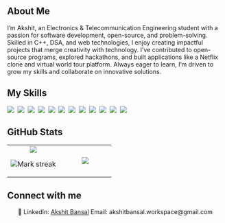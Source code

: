 ## About Me

I’m Akshit, an Electronics & Telecommunication Engineering student with a passion for software development, open-source, and problem-solving. Skilled in C++, DSA, and web technologies, I enjoy creating impactful projects that merge creativity with technology. I’ve contributed to open-source programs, explored hackathons, and built applications like a Netflix clone and virtual world tour platform. Always eager to learn, I’m driven to grow my skills and collaborate on innovative solutions.

## My Skills

<img src="https://img.shields.io/badge/C++-%2300599C.svg?logo=c%2B%2B&logoColor=white"> 
<img src="https://img.shields.io/badge/C-00599C?logo=c&logoColor=white"> 
<img src="https://img.shields.io/badge/CSS-1572B6?logo=css3&logoColor=fff"> 
<img src="https://img.shields.io/badge/HTML-%23E34F26.svg?logo=html5&logoColor=white"> 
<img src="https://img.shields.io/badge/JavaScript-F7DF1E?logo=javascript&logoColor=000"> 
<img src="https://img.shields.io/badge/Bootstrap-7952B3?logo=bootstrap&logoColor=fff"> 
<img src="https://img.shields.io/badge/Tailwind%20CSS-%2338B2AC.svg?logo=tailwind-css&logoColor=white"> 
<img src="https://img.shields.io/badge/Python-3776AB?logo=python&logoColor=fff"> 
<img src="https://img.shields.io/badge/GitHub-%23121011.svg?logo=github&logoColor=white"> 
<img src="https://img.shields.io/badge/Node.js-6DA55F?logo=node.js&logoColor=white"> 
<img src="https://img.shields.io/badge/ChatGPT-74aa9c?logo=openai&logoColor=white"> 
<img src="https://img.shields.io/badge/Google%20Gemini-886FBF?logo=googlegemini&logoColor=fff"> 

## GitHub Stats

<table><tbody><tr border="none"><td width="50%" align="center">
<img align="center" src="https://readme-stats-fork-mauve.vercel.app/api/?username=akshitbansal2005&theme=dark&show_icons=true&count_private=true">

<img alt="Mark streak" src="https://github-readme-streak-stats-five-roan.vercel.app?user=akshitbansal2005&theme=dark"></td><td width="50%" align="center">
<img align="center" src="https://readme-stats-fork-mauve.vercel.app/api/top-langs/?username=akshitbansal2005&theme=dark&hide_border=false&no-bg=true&no-frame=true&langs_count=6"></td></tr></tbody></table>

## Connect with me

<p align="center">🔗 LinkedIn: <a href="https://github.com/akshitbansal2005" target="_blank">Akshit Bansal</a> Email: akshitbansal.workspace@gmail.com</p>

